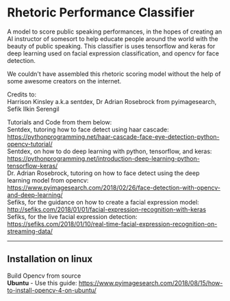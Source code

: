 # Rhetoric Performance Classifier
A model to score public speaking performances, in the hopes of creating an AI instructor of somesort to help educate people around the world with the beauty of public speaking. This classifier is uses tensorflow and keras for deep learning used on facial expression classification, and opencv for face detection.  
  

We couldn't have assembled this rhetoric scoring model without the help of some awesome creators on the internet.  

Credits to:  
Harrison Kinsley a.k.a sentdex, Dr Adrian Rosebrock from pyimagesearch, Sefik Ilkin Serengil

Tutorials and Code from them below:  
Sentdex, tutoring how to face detect using haar cascade: https://pythonprogramming.net/haar-cascade-face-eye-detection-python-opencv-tutorial/  
Sentdex, on how to do deep learning with python, tensorflow, and keras: https://pythonprogramming.net/introduction-deep-learning-python-tensorflow-keras/  
Dr. Adrian Rosebrock, tutoring on how to face detect using the deep learning model from opencv: https://www.pyimagesearch.com/2018/02/26/face-detection-with-opencv-and-deep-learning/  
Sefiks, for the guidance on how to create a facial expression model: http://sefiks.com/2018/01/01/facial-expression-recognition-with-keras  
Sefiks, for the live facial expression detection: https://sefiks.com/2018/01/10/real-time-facial-expression-recognition-on-streaming-data/  

---
## Installation on linux
Build Opencv from source  
<b>Ubuntu</b> - Use this guide: https://www.pyimagesearch.com/2018/08/15/how-to-install-opencv-4-on-ubuntu/